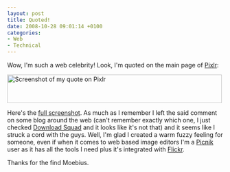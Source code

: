 ```yaml
---
layout: post
title: Quoted!
date: 2008-10-28 09:01:14 +0100
categories:
- Web
- Technical
---
```

<p>Wow, I'm such a web celebrity! Look, I'm quoted on the main page of <a href="http://www.pixlr.com">Pixlr</a>:</p>
<p><img alt="Screenshot of my quote on Pixlr" src="http://www.rusiczki.net/blog/blogpics/pixlr-screenshot-quoted.png" width="500" height="66" class="image"/></p>
<p>Here's the <a href="http://www.rusiczki.net/blog/blogpics/pixlr-screenshot-full.png">full screenshot</a>. As much as I remember I left the said comment on some blog around the web (can't remember exactly which one, I just checked <a href="http://www.downloadsquad.com">Download Squad</a> and it looks like it's not that) and it seems like I struck a cord with the guys. Well, I'm glad I created a warm fuzzy feeling for someone, even if when it comes to web based image editors I'm a <a href="http://www.piknic.com">Picnik</a> user as it has all the tools I need plus it's integrated with <a href="http://www.flickr.com">Flickr</a>.</p>
<p>Thanks for the find Moebius.</p>
